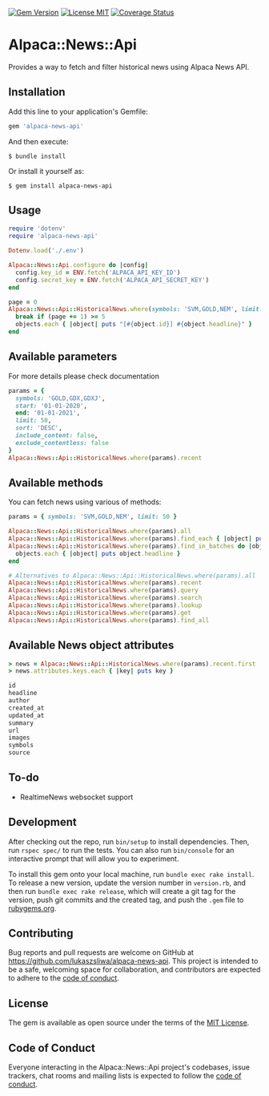 [![Gem Version](https://badge.fury.io/rb/alpaca-news-api.svg)](https://badge.fury.io/rb/alpaca-news-api)
[![License MIT](https://img.shields.io/github/license/lukaszsliwa/alpaca-news-api)](https://github.com/lukaszsliwa/alpaca-news-api/blob/master/LICENSE)
[![Coverage Status](https://coveralls.io/repos/github/lukaszsliwa/alpaca-news-api/badge.svg?branch=master)](https://coveralls.io/github/lukaszsliwa/alpaca-news-api?branch=master)

# Alpaca::News::Api

Provides a way to fetch and filter historical news using Alpaca News API.

## Installation

Add this line to your application's Gemfile:

```ruby
gem 'alpaca-news-api'
```

And then execute:

    $ bundle install

Or install it yourself as:

    $ gem install alpaca-news-api

## Usage

```ruby
require 'dotenv'
require 'alpaca-news-api'

Dotenv.load('./.env')

Alpaca::News::Api.configure do |config|
  config.key_id = ENV.fetch('ALPACA_API_KEY_ID')
  config.secret_key = ENV.fetch('ALPACA_API_SECRET_KEY')
end

page = 0
Alpaca::News::Api::HistoricalNews.where(symbols: 'SVM,GOLD,NEM', limit: 50).find_in_batches do |objects|
  break if (page += 1) >= 5
  objects.each { |object| puts "[#{object.id}] #{object.headline}" }
end
```

## Available parameters

For more details please check documentation

```ruby
params = {
  symbols: 'GOLD,GDX,GDXJ',
  start: '01-01-2020',
  end: '01-01-2021',
  limit: 50,
  sort: 'DESC',
  include_content: false,
  exclude_contentless: false
}
Alpaca::News::Api::HistoricalNews.where(params).recent
```

## Available methods

You can fetch news using various of methods:

```ruby
params = { symbols: 'SVM,GOLD,NEM', limit: 50 }

Alpaca::News::Api::HistoricalNews.where(params).all
Alpaca::News::Api::HistoricalNews.where(params).find_each { |object| puts object.headline }
Alpaca::News::Api::HistoricalNews.where(params).find_in_batches do |objects|
  objects.each { |object| puts object.headline }
end

# Alternatives to Alpaca::News::Api::HistoricalNews.where(params).all
Alpaca::News::Api::HistoricalNews.where(params).recent
Alpaca::News::Api::HistoricalNews.where(params).query
Alpaca::News::Api::HistoricalNews.where(params).search
Alpaca::News::Api::HistoricalNews.where(params).lookup
Alpaca::News::Api::HistoricalNews.where(params).get
Alpaca::News::Api::HistoricalNews.where(params).find_all

```

## Available News object attributes

```ruby
> news = Alpaca::News::Api::HistoricalNews.where(params).recent.first
> news.attributes.keys.each { |key| puts key }

id
headline
author
created_at
updated_at
summary
url
images
symbols
source

```

## To-do

* RealtimeNews websocket support

## Development

After checking out the repo, run `bin/setup` to install dependencies. Then, run `rspec spec/` to run the tests. You can also run `bin/console` for an interactive prompt that will allow you to experiment.

To install this gem onto your local machine, run `bundle exec rake install`. To release a new version, update the version number in `version.rb`, and then run `bundle exec rake release`, which will create a git tag for the version, push git commits and the created tag, and push the `.gem` file to [rubygems.org](https://rubygems.org).

## Contributing

Bug reports and pull requests are welcome on GitHub at https://github.com/lukaszsliwa/alpaca-news-api. This project is intended to be a safe, welcoming space for collaboration, and contributors are expected to adhere to the [code of conduct](https://github.com/lukaszsliwa/alpaca-news-api/blob/master/CODE_OF_CONDUCT.md).

## License

The gem is available as open source under the terms of the [MIT License](https://opensource.org/licenses/MIT).

## Code of Conduct

Everyone interacting in the Alpaca::News::Api project's codebases, issue trackers, chat rooms and mailing lists is expected to follow the [code of conduct](https://github.com/lukaszsliwa/alpaca-news-api/blob/master/CODE_OF_CONDUCT.md).
